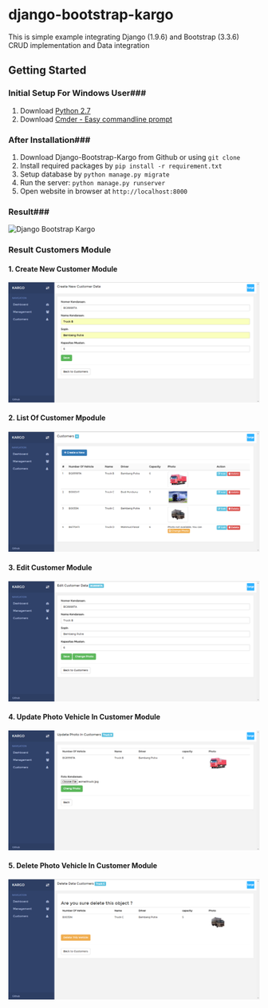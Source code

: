 django-bootstrap-kargo
===============

This is simple example integrating Django (1.9.6) and Bootstrap (3.3.6)
CRUD implementation and Data integration 

Getting Started
---------------

### Initial Setup For Windows User###
1. Download [Python 2.7](https://www.python.org/downloads/release/python-2711/)
2. Download [Cmder - Easy commandline prompt](http://cmder.net/)

### After Installation###
1. Download Django-Bootstrap-Kargo from Github or using `git clone`
2. Install required packages by `pip install -r requirement.txt` 
3. Setup database by `python manage.py migrate` 
4. Run the server: ``python manage.py runserver``
5. Open website in browser at ``http://localhost:8000``

### Result###
![Django Bootstrap Kargo](https://github.com/kargoid/django-bootstrap-kargo/raw/master/media/screenshot.png)

### Result Customers Module

#### 1. Create New Customer Module
![Customers Module Kargo](https://github.com/yanwarsolah/django-bootstrap-kargo/raw/master/media/task2.png)

#### 2. List Of Customer Mpodule
![Customers Module Kargo](https://github.com/yanwarsolah/django-bootstrap-kargo/raw/master/media/task1.png)

#### 3. Edit Customer Module
![Customers Module Kargo](https://github.com/yanwarsolah/django-bootstrap-kargo/raw/master/media/task3.png)

#### 4. Update Photo Vehicle In Customer Module
![Customers Module Kargo](https://github.com/yanwarsolah/django-bootstrap-kargo/raw/master/media/task4.png)

#### 5. Delete Photo Vehicle In Customer Module
![Customers Module Kargo](https://github.com/yanwarsolah/django-bootstrap-kargo/raw/master/media/task5.png)